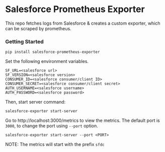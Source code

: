 # Salesforce Prometheus Exporter

This repo fetches logs from Salesforce & creates a custom exporter, which can be scraped by prometheus.

### Getting Started

```shell
pip install salesforce-prometheus-exporter
```

Set the following environment variables.
```shell
SF_URL=<salesforce url>
SF_VERSION=<salesforce version>
CONSUMER_ID=<salesforce consumer/client ID>
CONSUMER_SECRET=<salesforce consumer/client secret>
AUTH_USERNAME=<salesforce username>
AUTH_PASSWORD=<salesforce password>
```
Then, start server command:

```shell
salesforce-exporter start-server
```
Go to http://localhost:3000/metrics to view the metrics. The default port is `3000`, to change the port using `--port` option.

```shell
salesforce-exporter start-server --port <PORT>
```

NOTE: The metrics will start with the prefix `sfdc`
